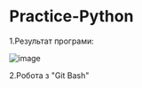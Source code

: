 # Practice-Python
1.Результат програми:

![image](https://user-images.githubusercontent.com/86961886/124479578-1702b200-ddaf-11eb-9f9e-e909c8d24192.png)

2.Робота з "Git Bash"
